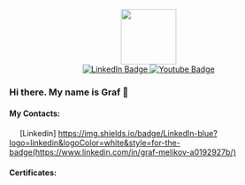 <div id="header" align="center">
  <img src="https://media.giphy.com/media/BN7WEcQDotRcSjYCAY/giphy.gif" width="100"/>
</div>
<div id="badges" align="center">
  <a href="https://www.linkedin.com/in/graf-melikov-a0192927b/">
    <img src="https://img.shields.io/badge/LinkedIn-blue?style=for-the-badge&logo=linkedin&logoColor=white" alt="LinkedIn Badge"/>
  </a>
  <a href="https://t.me/melikovgraf">
    <img src="https://img.shields.io/badge/Telegram-blue?style=for-the-badge&logo=youtube&logoColor=white" alt="Youtube Badge"/>
  </a>
</div>

### Hi there. My name is Graf 👋

#### My Contacts:


  

<img src="https://github.com/MelikovGraf/MelikovGraf/assets/98654937/9b344d06-aaff-42b4-9b1f-1fc095811d2b" width="15"> [Linkedin] https://img.shields.io/badge/LinkedIn-blue?logo=linkedin&logoColor=white&style=for-the-badge(https://www.linkedin.com/in/graf-melikov-a0192927b/) 

<!--
**MelikovGraf/MelikovGraf** is a ✨ _special_ ✨ repository because its `README.md` (this file) appears on your GitHub profile.

Here are some ideas to get you started:

- 🔭 I’m currently working on ...
- 🌱 I’m currently learning ...
- 👯 I’m looking to collaborate on ...
- 🤔 I’m looking for help with ...
- 💬 Ask me about ...
- 📫 How to reach me: ...
- 😄 Pronouns: ...
- ⚡ Fun fact: ...
-->

#### Certificates:
